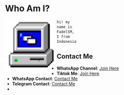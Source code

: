 # Who Am I?

<img align="left" height="170" src="computer.gif"/>

```gifff
hi! my
name is
FadelSM,
I from
Indonesia
```

## Contact Me

- **WhatsApp Channel**: [Join Here](https://whatsapp.com/channel/0029VaxkfpeG8l55XNsBaq3Q)
- **Tiktok Me**: [Join Here](https://www.tiktok.com/@fadelshafwn?_t=ZS-8wOYUXN545J&_r=1)
- **WhatsApp Contact**: [Contact Me](https://wa.me/6283139073473)
- **Telegram Contact**: [Contact Me](https://delzzzzzzzzzzzz.t.me)
- 
